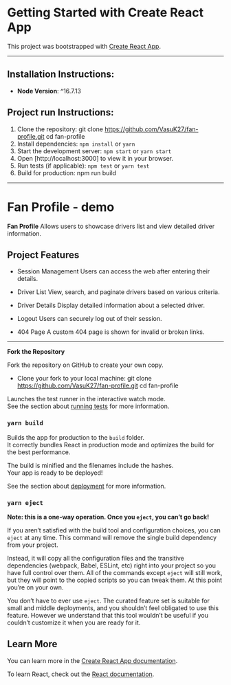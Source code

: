 # Getting Started with Create React App

This project was bootstrapped with [Create React App](https://github.com/facebook/create-react-app).

---

## Installation Instructions:

- **Node Version**: ^16.7.13

## Project run Instructions:

1. Clone the repository:
   git clone https://github.com/VasuK27/fan-profile.git
   cd fan-profile
2. Install dependencies:
   `npm install` or `yarn`
3. Start the development server:
   `npm start` or `yarn start`
4. Open [http://localhost:3000] to view it in your browser.
5. Run tests (if applicable):
   `npm test` or `yarn test`
6. Build for production:
   npm run build

---

# Fan Profile - demo

**Fan Profile** Allows users to showcase drivers list and view detailed driver information.

## Project Features

- Session Management
  Users can access the web after entering their details.

- Driver List
  View, search, and paginate drivers based on various criteria.

- Driver Details
  Display detailed information about a selected driver.

- Logout
  Users can securely log out of their session.

- 404 Page
  A custom 404 page is shown for invalid or broken links.

---

**Fork the Repository**

Fork the repository on GitHub to create your own copy.

- Clone your fork to your local machine:
  git clone https://github.com/VasuK27/fan-profile.git
  cd fan-profile

Launches the test runner in the interactive watch mode.\
See the section about [running tests](https://facebook.github.io/create-react-app/docs/running-tests) for more information.

### `yarn build`

Builds the app for production to the `build` folder.\
It correctly bundles React in production mode and optimizes the build for the best performance.

The build is minified and the filenames include the hashes.\
Your app is ready to be deployed!

See the section about [deployment](https://facebook.github.io/create-react-app/docs/deployment) for more information.

### `yarn eject`

**Note: this is a one-way operation. Once you `eject`, you can’t go back!**

If you aren’t satisfied with the build tool and configuration choices, you can `eject` at any time. This command will remove the single build dependency from your project.

Instead, it will copy all the configuration files and the transitive dependencies (webpack, Babel, ESLint, etc) right into your project so you have full control over them. All of the commands except `eject` will still work, but they will point to the copied scripts so you can tweak them. At this point you’re on your own.

You don’t have to ever use `eject`. The curated feature set is suitable for small and middle deployments, and you shouldn’t feel obligated to use this feature. However we understand that this tool wouldn’t be useful if you couldn’t customize it when you are ready for it.

## Learn More

You can learn more in the [Create React App documentation](https://facebook.github.io/create-react-app/docs/getting-started).

To learn React, check out the [React documentation](https://reactjs.org/).
